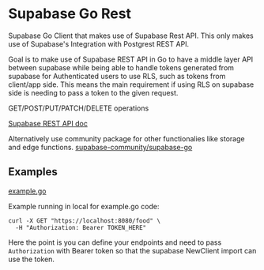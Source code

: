 # Supabase Go Rest

Supabase Go Client that makes use of Supabase Rest API. This only makes use of Supabase's Integration with Postgrest REST API.

Goal is to make use of Supabase REST API in Go to have a middle layer API between supabase while being able to handle tokens generated from supabase for Authenticated users to use RLS, such as tokens from client/app side.
This means the main requirement if using RLS on supabase side is needing to pass a token to the given request.

GET/POST/PUT/PATCH/DELETE operations

[Supabase REST API doc](https://supabase.com/docs/guides/api)

Alternatively use community package for other functionalies like storage and edge functions. [supabase-community/supabase-go](https://github.com/supabase-community/supabase-go)

## Examples

[example.go](https://github.com/jtclarkjr/supabase-go-rest/blob/main/example/example.go)

Example running in local for example.go code:
```
curl -X GET "https://localhost:8080/food" \
  -H "Authorization: Bearer TOKEN_HERE"
```
Here the point is you can define your endpoints and need to pass `Authorization` with Bearer token so that the supabase NewClient import can use the token.


